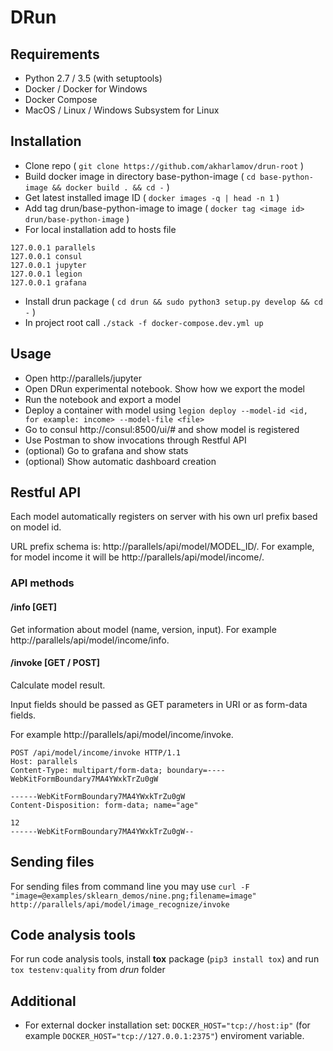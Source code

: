 # DRun


## Requirements
* Python 2.7 / 3.5 (with setuptools)
* Docker / Docker for Windows
* Docker Compose
* MacOS / Linux / Windows Subsystem for Linux

## Installation
* Clone repo ( `git clone https://github.com/akharlamov/drun-root` )
* Build docker image in directory base-python-image ( `cd base-python-image && docker build . && cd -` )
* Get latest installed image ID ( `docker images -q | head -n 1` )
* Add tag drun/base-python-image to image ( `docker tag <image id> drun/base-python-image` )
* For local installation add to hosts file
```
127.0.0.1 parallels
127.0.0.1 consul
127.0.0.1 jupyter
127.0.0.1 legion
127.0.0.1 grafana
```
* Install drun package ( `cd drun && sudo python3 setup.py develop && cd -` )
* In project root call `./stack -f docker-compose.dev.yml up`

## Usage
* Open http://parallels/jupyter
* Open DRun experimental notebook. Show how we export the model
* Run the notebook and export a model
* Deploy a container with model using
`legion deploy --model-id <id, for example: income> --model-file <file>`
* Go to consul http://consul:8500/ui/# and show model is registered
* Use Postman to show invocations through Restful API
* (optional) Go to grafana and show stats
* (optional) Show automatic dashboard creation

## Restful API
Each model automatically registers on server with his own url prefix based on model id.

URL prefix schema is: http://parallels/api/model/MODEL_ID/.
For example, for model income it will be http://parallels/api/model/income/.

### API methods
#### /info [GET]
Get information about model (name, version, input).
For example http://parallels/api/model/income/info.

#### /invoke [GET / POST]
Calculate model result.

Input fields should be passed as GET parameters in URI or as form-data fields.

For example http://parallels/api/model/income/invoke.
```
POST /api/model/income/invoke HTTP/1.1
Host: parallels
Content-Type: multipart/form-data; boundary=----WebKitFormBoundary7MA4YWxkTrZu0gW

------WebKitFormBoundary7MA4YWxkTrZu0gW
Content-Disposition: form-data; name="age"

12
------WebKitFormBoundary7MA4YWxkTrZu0gW--
```

## Sending files
For sending files from command line you may use ```curl -F "image=@examples/sklearn_demos/nine.png;filename=image"  http://parallels/api/model/image_recognize/invoke```

## Code analysis tools
For run code analysis tools, install **tox** package (`pip3 install tox`) and run `tox testenv:quality` from *drun* folder

## Additional
* For external docker installation set: `DOCKER_HOST="tcp://host:ip"` (for example `DOCKER_HOST="tcp://127.0.0.1:2375"`) enviroment variable.


